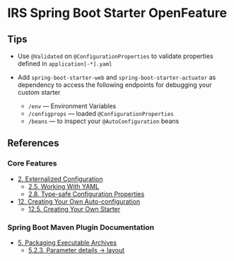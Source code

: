 # IRS Spring Boot Starter OpenFeature

## Tips

* Use `@Validated` on `@ConfigurationProperties` to validate properties defined in `application[-*].yaml`

* Add `spring-boot-starter-web` and `spring-boot-starter-actuator` as dependency to access the following endpoints for debugging your custom starter
    * `/env` &mdash; Environment Variables
    * `/configprops` &mdash; loaded `@ConfigurationProperties`
    * `/beans` &mdash; to inspect your `@AutoConfiguration` beans 

## References

### Core Features
* [2. Externalized Configuration](https://docs.spring.io/spring-boot/docs/current/reference/html/features.html#features.external-config)
    * [2.5. Working With YAML](https://docs.spring.io/spring-boot/docs/current/reference/html/features.html#features.external-config.yaml)
    * [2.8. Type-safe Configuration Properties](https://docs.spring.io/spring-boot/docs/current/reference/html/features.html#features.external-config.typesafe-configuration-properties)
* [12. Creating Your Own Auto-configuration](https://docs.spring.io/spring-boot/docs/current/reference/html/features.html#features.developing-auto-configuration)
    * [12.5. Creating Your Own Starter](https://docs.spring.io/spring-boot/docs/current/reference/html/features.html#features.developing-auto-configuration.custom-starter)

### Spring Boot Maven Plugin Documentation
* [5. Packaging Executable Archives](https://docs.spring.io/spring-boot/docs/current/maven-plugin/reference/htmlsingle/#packaging)
    * [5.2.3. Parameter details &rarr; layout](https://docs.spring.io/spring-boot/docs/current/maven-plugin/reference/htmlsingle/#packaging.repackage-goal.parameter-details.layout)